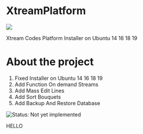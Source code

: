 # XtreamPlatform
<img src="https://github.com/XtreamPlatform/XtreamPlatform-Addoms/blob/master/Xtream-Addons.jpg?raw=true">

Xtream Codes Platform Installer on Ubuntu 14 16 18 19

# About the project

1.  Fixed Installer on Ubuntu 14 16 18 19
2. Add Function On demand Streams
3. Add Mass Edit Lines
4. Add Sort Bouquets
5. Add Backup And Restore Database

![Status: **Not yet implemented**](http://placehold.it/350x65/FF0000/FFFF00.png&text=Not+yet+implemented) 

<span style=“color:FFFF00;”> HELLO </span>
